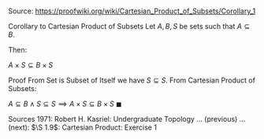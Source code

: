 # 

Source: https://proofwiki.org/wiki/Cartesian_Product_of_Subsets/Corollary_1

Corollary to Cartesian Product of Subsets
Let $A, B, S$ be sets such that $A \subseteq B$.

Then:

$A \times S \subseteq B \times S$


Proof
From Set is Subset of Itself we have $S \subseteq S$.
From Cartesian Product of Subsets:

$A \subseteq B \land S \subseteq S \implies A \times S \subseteq B \times S$
$\blacksquare$


Sources
1971: Robert H. Kasriel: Undergraduate Topology ... (previous) ... (next): $\S 1.9$: Cartesian Product: Exercise $1$




